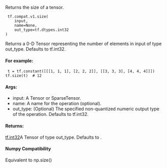 Returns the size of a tensor.

```
 tf.compat.v1.size(
    input,
    name=None,
    out_type=tf.dtypes.int32
)
```
Returns a 0-D Tensor representing the number of elements in input of type out_type. Defaults to tf.int32.
#### For example:

```
 t = tf.constant([[[1, 1, 1], [2, 2, 2]], [[3, 3, 3], [4, 4, 4]]])
tf.size(t)  # 12
```
#### Args:
- input: A Tensor or SparseTensor.
- name: A name for the operation (optional).
- out_type: (Optional) The specified non-quantized numeric output type of the operation. Defaults to tf.int32.
#### Returns:
[tf.int32](https://tensorflow.google.cn/api_docs/python/tf#int32)A Tensor of type out_type. Defaults to .

#### Numpy Compatibility
Equivalent to np.size()
